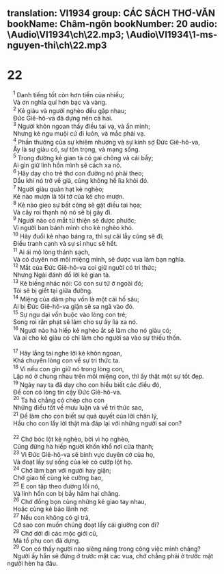 translation: VI1934
group: CÁC SÁCH THƠ-VĂN
bookName: Châm-ngôn 
bookNumber: 20
audio: \Audio\VI1934\ch\22.mp3; \Audio\VI1934\1-ms-nguyen-thi\ch\22.mp3
-------

<div class="title"><h1>22</h1></div>
<span class="verse ch_22_1"> <sup>1</sup> Danh tiếng tốt còn hơn tiền của nhiều; <br/> Và ơn nghĩa quí hơn bạc và vàng. <br/></span>
<span class="verse ch_22_2"> <sup>2</sup> Kẻ giàu và người nghèo đều gặp nhau; <br/> Đức Giê-hô-va đã dựng nên cả hai. <br/></span>
<span class="verse ch_22_3"> <sup>3</sup> Người khôn ngoan thấy điều tai vạ, và ẩn mình; <br/> Nhưng kẻ ngu muội cứ đi luôn, và mắc phải vạ. <br/></span>
<span class="verse ch_22_4"> <sup>4</sup> Phần thưởng của sự khiêm nhượng và sự kính sợ Đức Giê-hô-va, <br/> Ấy là sự giàu có, sự tôn trọng, và mạng sống. <br/></span>
<span class="verse ch_22_5"> <sup>5</sup> Trong đường kẻ gian tà có gai chông và cái bẫy; <br/> Ai gìn giữ linh hồn mình sẽ cách xa nó. <br/></span>
<span class="verse ch_22_6"> <sup>6</sup> Hãy dạy cho trẻ thơ con đường nó phải theo; <br/> Dầu khi nó trở về già, cũng không hề lìa khỏi đó. <br/></span>
<span class="verse ch_22_7"> <sup>7</sup> Người giàu quản hạt kẻ nghèo; <br/> Kẻ nào mượn là tôi tớ của kẻ cho mượn. <br/></span>
<span class="verse ch_22_8"> <sup>8</sup> Kẻ nào gieo sự bất công sẽ gặt điều tai họa; <br/> Và cây roi thạnh nộ nó sẽ bị gãy đi. <br/></span>
<span class="verse ch_22_9"> <sup>9</sup> Người nào có mắt từ thiện sẽ được phước; <br/> Vì người ban bánh mình cho kẻ nghèo khó. <br/></span>
<span class="verse ch_22_10"> <sup>10</sup> Hãy đuổi kẻ nhạo báng ra, thì sự cãi lẫy cũng sẽ đi; <br/> Điều tranh cạnh và sự sỉ nhục sẽ hết. <br/></span>
<span class="verse ch_22_11"> <sup>11</sup> Ai ái mộ lòng thánh sạch, <br/> Và có duyên nơi môi miệng mình, sẽ được vua làm bạn nghĩa. <br/></span>
<span class="verse ch_22_12"> <sup>12</sup> Mắt của Đức Giê-hô-va coi giữ người có tri thức; <br/> Nhưng Ngài đánh đổ lời kẻ gian tà. <br/></span>
<span class="verse ch_22_13"> <sup>13</sup> Kẻ biếng nhác nói: Có con sư tử ở ngoài đó; <br/> Tôi sẽ bị giết tại giữa đường. <br/></span>
<span class="verse ch_22_14"> <sup>14</sup> Miệng của dâm phụ vốn là một cái hố sâu; <br/> Ai bị Đức Giê-hô-va giận sẽ sa ngã vào đó. <br/></span>
<span class="verse ch_22_15"> <sup>15</sup> Sự ngu dại vốn buộc vào lòng con trẻ; <br/> Song roi răn phạt sẽ làm cho sự ấy lìa xa nó. <br/></span>
<span class="verse ch_22_16"> <sup>16</sup> Người nào hà hiếp kẻ nghèo ắt sẽ làm cho nó giàu có; <br/> Và ai cho kẻ giàu có chỉ làm cho người sa vào sự thiếu thốn. <br/> <br/></span>
<span class="verse ch_22_17"> <sup>17</sup> Hãy lắng tai nghe lời kẻ khôn ngoan, <br/> Khá chuyên lòng con về sự tri thức ta. <br/></span>
<span class="verse ch_22_18"> <sup>18</sup> Vì nếu con gìn giữ nó trong lòng con, <br/> Lập nó ở chung nhau trên môi miệng con, thì ấy thật một sự tốt đẹp. <br/></span>
<span class="verse ch_22_19"> <sup>19</sup> Ngày nay ta đã dạy cho con hiểu biết các điều đó, <br/> Để con có lòng tin cậy Đức Giê-hô-va. <br/></span>
<span class="verse ch_22_20"> <sup>20</sup> Ta há chẳng có chép cho con <br/> Những điều tốt về mưu luận và về tri thức sao, <br/></span>
<span class="verse ch_22_21"> <sup>21</sup> Để làm cho con biết sự quả quyết của lời chân lý, <br/> Hầu cho con lấy lời thật mà đáp lại với những người sai con? <br/> <br/></span>
<span class="verse ch_22_22"> <sup>22</sup> Chớ bóc lột kẻ nghèo, bởi vì họ nghèo, <br/> Cũng đừng hà hiếp người khốn khổ nơi cửa thành; <br/></span>
<span class="verse ch_22_23"> <sup>23</sup> Vì Đức Giê-hô-va sẽ binh vực duyên cớ của họ, <br/> Và đoạt lấy sự sống của kẻ có cướp lột họ. <br/></span>
<span class="verse ch_22_24"> <sup>24</sup> Chớ làm bạn với người hay giận; <br/> Chớ giao tế cùng kẻ cường bạo, <br/></span>
<span class="verse ch_22_25"> <sup>25</sup> E con tập theo đường lối nó, <br/> Và linh hồn con bị bẫy hãm hại chăng. <br/></span>
<span class="verse ch_22_26"> <sup>26</sup> Chớ đồng bọn cùng những kẻ giao tay nhau, <br/> Hoặc cùng kẻ bảo lãnh nợ: <br/></span>
<span class="verse ch_22_27"> <sup>27</sup> Nếu con không có gì trả, <br/> Cớ sao con muốn chúng đoạt lấy cái giường con đi? <br/></span>
<span class="verse ch_22_28"> <sup>28</sup> Chớ dời đi các mộc giới cũ, <br/> Mà tổ phụ con đã dựng. <br/></span>
<span class="verse ch_22_29"> <sup>29</sup> Con có thấy người nào siêng năng trong công việc mình chăng? <br/> Người ấy hẳn sẽ đứng ở trước mặt các vua, chớ chẳng phải ở trước mặt người hèn hạ đâu. <br/> <br/></span>
